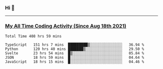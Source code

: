 ### Hi 🙂

---

### <a href="https://wakatime.com/@Eroxl">My All Time Coding Activity (Since Aug 18th 2021)</a>
<!--START_SECTION:waka-all-->
```text
Total Time 408 hrs 59 mins

TypeScript   151 hrs 7 mins  █████████▒░░░░░░░░░░░░░░░   36.94 % 
Python       120 hrs 40 mins ███████▒░░░░░░░░░░░░░░░░░   29.50 % 
Svelte       23 hrs 54 mins  █▒░░░░░░░░░░░░░░░░░░░░░░░   05.84 % 
JSON         18 hrs 59 mins  █░░░░░░░░░░░░░░░░░░░░░░░░   04.64 % 
JavaScript   18 hrs 15 mins  █░░░░░░░░░░░░░░░░░░░░░░░░   04.46 % 
```
<!--END_SECTION:waka-all-->
